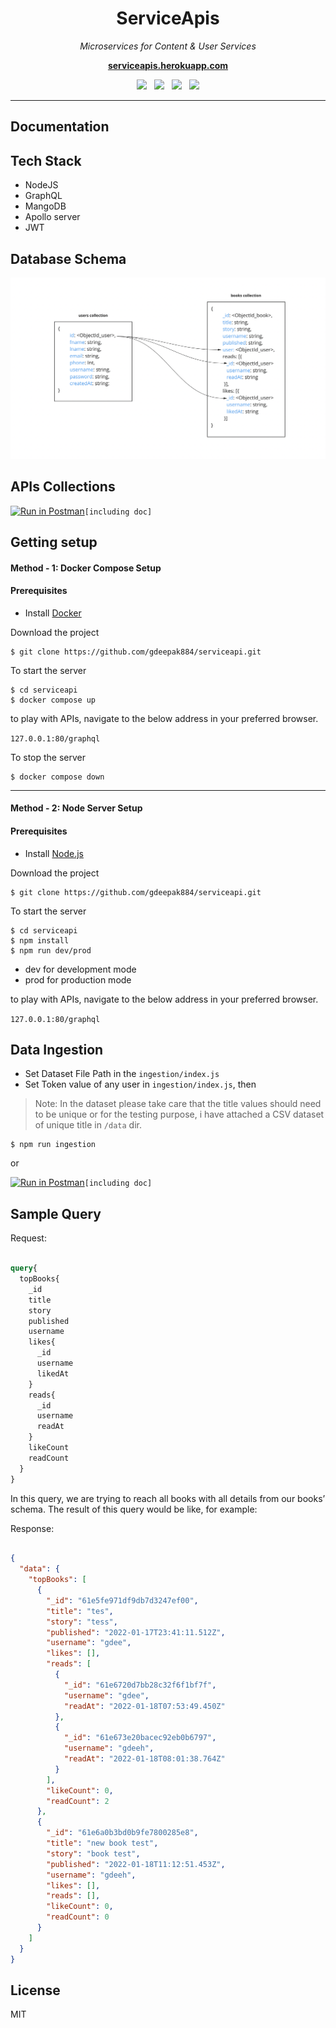 <h1 align="center">ServiceApis</h1>

<p align="center">
  <i>Microservices for Content & User Services</i>
  <br>
</p>

<p align="center">
  <a href="https://serviceapis.herokuapp.com/"><strong>serviceapis.herokuapp.com</strong></a>
  <br>
</p>

<p align="center">
    <img src="https://img.shields.io/badge/npm-v8.1.0-blue?logo=npm"/>
     &nbsp;
    <img src="https://img.shields.io/badge/docker-compose-blue?logo=docker"/>
     &nbsp;
    <img src="https://img.shields.io/badge/graphql-v15.8.0-red?logo=graphql&logoColor=red&label=graphql" />
     &nbsp;
    <img src="https://img.shields.io/badge/heroku-deployed-blue?logo=heroku"/>
</p>

<hr>

## Documentation


## Tech Stack

- NodeJS
- GraphQL
- MangoDB 
- Apollo server
- JWT

## Database Schema

![Database Schema](https://raw.githubusercontent.com/gdeepak884/serviceapi/main/img/schema.png?token=GHSAT0AAAAAABO4KBTLWIVMMUU7NAFWKK6GYPVHGKQ)


## APIs Collections

[![Run in Postman](https://run.pstmn.io/button.svg)](https://app.getpostman.com/run-collection/2b684f9cb08eeb4b7c3a?action=collection%2Fimport)`[including doc]`


## Getting setup

#### Method - 1:  Docker Compose Setup

#### Prerequisites

- Install [Docker](https://www.docker.com/)

Download the project

```
$ git clone https://github.com/gdeepak884/serviceapi.git
```

To start the server

```
$ cd serviceapi
$ docker compose up
```

to play with APIs, navigate to the below address in
your preferred browser.

`127.0.0.1:80/graphql`

To stop the server

```
$ docker compose down
```

<hr>

#### Method - 2:  Node Server Setup

#### Prerequisites

- Install [Node.js](https://nodejs.org/en/)

Download the project

```
$ git clone https://github.com/gdeepak884/serviceapi.git
```

To start the server

```
$ cd serviceapi
$ npm install
$ npm run dev/prod
```
* dev for development mode
* prod for production mode

to play with APIs, navigate to the below address in
your preferred browser.

`127.0.0.1:80/graphql`

## Data Ingestion

- Set Dataset File Path in the `ingestion/index.js` 
- Set Token value of any user in `ingestion/index.js`, then

> Note: In the dataset please take care that the title values should need to be unique or for the testing purpose, i have attached a CSV dataset of unique title in `/data` dir.
```
$ npm run ingestion
```
or

[![Run in Postman](https://run.pstmn.io/button.svg)](https://app.getpostman.com/run-collection/a9e3524fb76919145520?action=collection%2Fimport)`[including doc]`

## Sample Query

Request:

```graphql

query{
  topBooks{
    _id
    title
    story
    published
    username
    likes{
      _id
      username
      likedAt
    }
    reads{
      _id
      username
      readAt
    }
    likeCount
    readCount
  }
}

```

In this query, we are trying to reach all books with all details from our books’ schema. The result of this query would be like, for example:

Response:

```json

{
  "data": {
    "topBooks": [
      {
        "_id": "61e5fe971df9db7d3247ef00",
        "title": "tes",
        "story": "tess",
        "published": "2022-01-17T23:41:11.512Z",
        "username": "gdee",
        "likes": [],
        "reads": [
          {
            "_id": "61e6720d7bb28c32f6f1bf7f",
            "username": "gdee",
            "readAt": "2022-01-18T07:53:49.450Z"
          },
          {
            "_id": "61e673e20bacec92eb0b6797",
            "username": "gdeeh",
            "readAt": "2022-01-18T08:01:38.764Z"
          }
        ],
        "likeCount": 0,
        "readCount": 2
      },
      {
        "_id": "61e6a0b3bd0b9fe7800285e8",
        "title": "new book test",
        "story": "book test",
        "published": "2022-01-18T11:12:51.453Z",
        "username": "gdeeh",
        "likes": [],
        "reads": [],
        "likeCount": 0,
        "readCount": 0
      }
    ]
  }
}
```

## License

MIT

